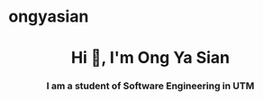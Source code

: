 # ongyasian
<h1 align="center">Hi 👋, I'm Ong Ya Sian</h1>
<h3 align="center">I am a student of Software Engineering in UTM</h3>

<p align="left">
</p>

